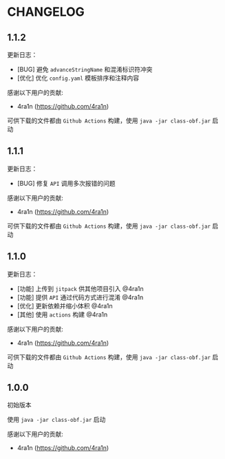 # CHANGELOG

## 1.1.2

更新日志：

- [BUG] 避免 `advanceStringName` 和混淆标识符冲突
- [优化] 优化 `config.yaml` 模板排序和注释内容

感谢以下用户的贡献:

- 4ra1n (https://github.com/4ra1n)

可供下载的文件都由 `Github Actions` 构建，使用 `java -jar class-obf.jar` 启动

## 1.1.1

更新日志：

- [BUG] 修复 `API` 调用多次报错的问题

感谢以下用户的贡献:

- 4ra1n (https://github.com/4ra1n)

可供下载的文件都由 `Github Actions` 构建，使用 `java -jar class-obf.jar` 启动

## 1.1.0

更新日志：

- [功能] 上传到 `jitpack` 供其他项目引入 @4ra1n
- [功能] 提供 `API` 通过代码方式进行混淆 @4ra1n
- [优化] 更新依赖并缩小体积 @4ra1n
- [其他] 使用 `actions` 构建 @4ra1n

感谢以下用户的贡献:

- 4ra1n (https://github.com/4ra1n)

可供下载的文件都由 `Github Actions` 构建，使用 `java -jar class-obf.jar` 启动

## 1.0.0

初始版本

使用 `java -jar class-obf.jar` 启动

感谢以下用户的贡献:

- 4ra1n (https://github.com/4ra1n)
